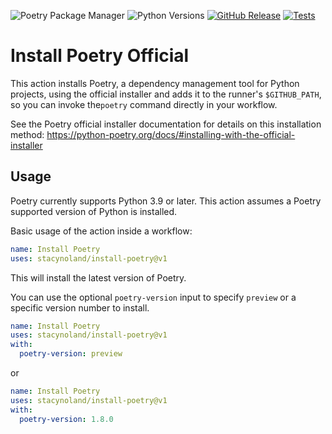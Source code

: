 ![Poetry Package Manager](https://img.shields.io/endpoint?url=https%3A%2F%2Fpython-poetry.org%2Fbadge%2Fv0.json)
![Python Versions](https://img.shields.io/badge/Python-3.9%20%7C%203.10%20%7C%203.11%20%7C%203.12%20%7C%203.13-blue?logo=python&logoColor=yellow)
[![GitHub Release](https://img.shields.io/github/v/release/stacynoland/install-poetry?label=Current%20Release)](https://github.com/stacynoland/install-poetry/releases)
[![Tests](https://github.com/stacynoland/install-poetry/actions/workflows/test.yml/badge.svg)](https://github.com/stacynoland/install-poetry/actions/workflows/test.yml)

# Install Poetry Official

This action installs Poetry, a dependency management tool for Python projects, using the official installer and adds it to the runner's `$GITHUB_PATH`, so you can invoke the`poetry` command directly in your workflow.

See the Poetry official installer documentation for details on this installation method:
https://python-poetry.org/docs/#installing-with-the-official-installer

## Usage

Poetry currently supports Python 3.9 or later. This action assumes a Poetry supported version of Python is installed.

Basic usage of the action inside a workflow:

```yaml
name: Install Poetry
uses: stacynoland/install-poetry@v1
```

This will install the latest version of Poetry.

You can use the optional `poetry-version` input to specify `preview` or a specific version number to install.

```yaml
name: Install Poetry
uses: stacynoland/install-poetry@v1
with:
  poetry-version: preview
```
or

```yaml
name: Install Poetry
uses: stacynoland/install-poetry@v1
with:
  poetry-version: 1.8.0
```